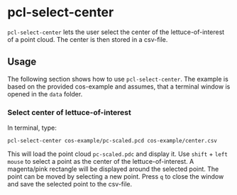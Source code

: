 # pcl-select-center
`pcl-select-center` lets the user select the center of the lettuce-of-interest of a point cloud. The center is then stored in a csv-file.

## Usage
The following section shows how to use `pcl-select-center`. The example is based on the provided cos-example and assumes, that a terminal window is opened in the `data` folder.

### Select center of lettuce-of-interest
In terminal, type:
```
pcl-select-center cos-example/pc-scaled.pcd cos-example/center.csv
```
This will load the point cloud `pc-scaled.pdc` and display it. Use `shift` + `left mouse` to select a point as the center of the lettuce-of-interest. A magenta/pink rectangle will be displayed around the selected point. The point can be moved by selecting a new point. Press `q` to close the window and save the selected point to the csv-file.

